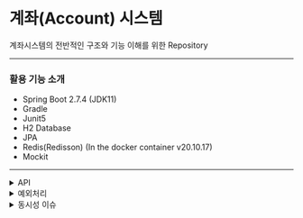 # 계좌(Account) 시스템
계좌시스템의 전반적인 구조와 기능 이해를 위한 Repository

---

### 활용 기능 소개
- Spring Boot 2.7.4 (JDK11)
- Gradle
- Junit5
- H2 Database
- JPA
- Redis(Redisson) (In the docker container v20.10.17)
- Mockit

--- 

<details>
<summary>API</summary>
<div markdown="1">

#### 1.계좌 생성
##### 정보
|컬럼명|데이터타입|설명
|--|--|--|
|id|pk|primary key|
|accountUser|AccountUser|소유자 정보, 사용자 테이블과 연결(n:1)|
|accountNumber|String|계좌 번호(자유도를 위해 문자로)|
|accountStatus|AccountStatus|계좌 상태(IN_USE, UNREGISTERED)|
|balance|Long|계좌 잔액|
|registeredAt|LocalDateTime|계좌 등록일시|
|unregistedAt|LocalDateTime|계좌 해지일시|
|createdAt|LocalDateTime|생성일시|
|updatedAt|LocalDateTime|최종 수정일시|

##### 요청
```json
POST /account
{
  "userId":1,
  "initBalance":100
}
```

##### 응답
```json
{
  "userId":1,
  "accountNumber":"1234567890",
  "registeredAt":"2022-06-01T23:26:14.671859"
}
```

<br>

#### 2.계좌 해지
##### 정보
- 계좌 상태 수정 : IN_USE -> UNREGISTERED
- 계좌 해지일시 수정 : NULL -> 현재시간

##### 요청
```json
DELETE /account
{
  "userId":1,
  "accountNumber":"1000000000"
}
```

##### 응답
```json
{
  "userId":1,
  "accountNumber":"1000000000",
  "unRegisteredAt":"2022-06-04T20:26:14.671859"
}
```

<br>

#### 3.계좌 확인
##### 정보
- 저장이 필요한 정보는 없음

##### 요청
```json
GET /account?user_id={userId}
```

##### 응답
```json
[
  {
    "accountNumber":"1000000000"
    "balance": 1000
  },
  {
    "accountNumber":"1000000001"
    "balance": 1000
  },
]
```

<br>

#### 4.잔액 사용
##### 정보
|컬럼명|데이터타입|설명
|--|--|--|
|id|pk|primary key|
|transactionType|TransactionType|거래의 종류 (사용, 사용취소)|
|transactionResultType|TransactionResultType|거래 결과 (성공, 실패)|
|account|Account|거래가 발생한 계좌(N:1 연결)|
|amount|Long|거래 금액|
|balanceSnapshot|Long|거래 후 계좌 잔액|
|transactionId|String|계좌 해지일시|
|transactedAt|LocalDateTime|거래일시|
|createdAt|LocalDateTime|생성일시|
|updatedAt|LocalDateTime|최종 수정일시|

##### 요청
```json
POST /transaction/use
{
  "userId":1,
  "accountNumber":"1000000000",
  "amount":1000
}
```

##### 응답
```json
{
  "accountNumber":"1234567890",
  "transactionResult":"S",
  "transactionId":"c2033bb6d82a4250aecf8e27c49b63f6",
  "amount":1000,
  "transactedAt":"2022-06-01T23:26:14.671859"
}
```

<br>

#### 5.잔액 사용 취소
##### 정보
- transaction 테이블에 잔액사용취소(CANCEL) 거래 정보 저장

##### 요청
```json
POST /transaction/cancel
{
  "transactionId":"c2033bb6d82a4250aecf8e27c49b63f6",
  "accountNumber":"1000000000",
  "amount":1000
}
```

##### 응답
```json
{
  "accountNumber":"1000000000",
  "transactionResult":"S",
  "transactionId":"5d011bb6d82cc50aecf8e27cdabb6772",
  "amount":1000,
  "transactedAt":"2022-06-01T23:26:14.671859"
}
```

<br>

#### 6.잔액 사용 확인
##### 정보
- 저장이 필요한 정보는 없음

##### 요청
```json
GET /transaction/{transactionId}
```

##### 응답
```json
{
  "accountNumber":"1000000000",
  "transactionType":"USE",
  "transactionResult":"S",
  "transactionId":"5d011bb6d82cc50aecf8e27cdabb6772",
  "amount":1000,
  "transactedAt":"2022-06-01T23:26:14.671859"
}
```

</div>
</details>

<details>
<summary>예외처리</summary>
<div markdown="1">

##### 예외 응답 형식

```json
{
  "errorCode": "USER_NOT_FOUND",
  "errorMessage": "사용자가 없습니다."
}
```

##### 예외 코드
|Code|Description|
|---|---|
|INTERNAL_SERVER_ERROR|내부 서버 오류가 발생했습니다.|
|INVALID_REUQEST|잘못된 요청입니다.|
|USER_NOT_FOUND|사용자가 없습니다.|
|ACCOUNT_NOT_FOUND|계좌가 없습니다.|
|ACCOUNT_TRANSACTION_LOCK|해당 계좌는 사용 중입니다.|
|TRANSACTION_NOT_FOUND|해당 거래가 없습니다.|
|MAX_ACCOUNT_PER_USER_10|사용자 최대 계좌는 10개입니다.|
|ACCOUNT_ALREADY_UNREGISTERED|계좌가 이미 해지되었습니다.|
|BALANCE_NOT_EMPTY|잔액이 있는 계좌는 해지할 수 없습니다.|
|AMOUNT_EXCEED_BALANCE|거래 금액이 계좌 잔액보다 큽니다.|
|USER_ACCOUNT_UN_MATCH|사용자와 계좌의 소유주가 다릅니다.|
|TRANSACTION_ACCOUNT_UN_MATCH|이 거래는 해당 계좌에서 발생한 거래가 아닙니다.|
|CANCEL_MUST_FULLY|부분 취소는 허용되지 않습니다.|
|TOO_OLD_ORDER_TO_CANCEL|1년이 지난 거래는 취소가 불가능합니다.|

</div>
</details>

<details>
<summary>동시성 이슈</summary>
<div markdown="1">
  
##### 동시성 이슈란?

여러 요청이 동일한 자원에 접근하며 발생하는 문제들을 통칭, 주로 DB에서 동일한 레코드를 동시 접근하며 문제가 발생
<img width="631" alt="image" src="https://user-images.githubusercontent.com/64088250/197383852-850b766c-89ab-4e3d-b7a1-96ab4245f52c.png">
  
- 1번, 2번 요청이 거의 동시에 요청된 케이스
  - #1에서 잔액 9천원 업데이트와 1000원 거래 저장이 발생
  - #2에서도 잔액 9천원 업데이트와 1000원 거래 저장이 발생
  - 결론 : 잔액은 9천원이지만 1000원 거래가 2건 저장됨

##### 해결 방안
기타 인프라(Redis)를 활용해 동시성을 제어 (어노테이션을 활용한 AOP를 사용)
<img width="630" alt="image" src="https://user-images.githubusercontent.com/64088250/197383945-d39f8969-d278-45a7-a168-17599ac792e2.png">

##### Redisson의 분산락
  
- 여러 독립된 프로세스에서 하나의 자원을 공유해야 할 때, 데이터에 결함이 발생하지 않도록 하기 위해서 분산 락을 활용할 수 있습니다.
- 분산 락을 구현하기 위해서는 데이터베이스 등 여러 프로세스가 공통으로 사용하는 저장소를 활용해야 하는데, 이번 프로젝트에서는 Redis의 클라이언트인 Redisson 분산락을 활용하여 동시성 이슈를 처리하였습니다.
  
> Distributed locks are a very useful primitive in many environments where different processes must operate with shared resources in a mutually exclusive way.

레디스 공식 홈페이지를 보면 분산락은 서로 다른 프로세스가 상호 배타적인 방식으로 공유 리소스로 작동해야 하는 많은 환경에서 매우 유용한 기본 요소라고 설명하고 있습니다.

</div>
</details>
